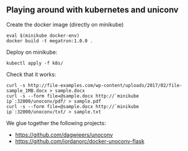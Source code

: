 ## Playing around with kubernetes and uniconv

Create the docker image (directly on minikube)
```
eval $(minikube docker-env)
docker build -t megatron:1.0.0 .
```

Deploy on minikube:
```
kubectl apply -f k8s/
```

Check that it works:
```
curl -s http://file-examples.com/wp-content/uploads/2017/02/file-sample_1MB.docx > sample.docx
curl -s --form file=@sample.docx http://`minikube ip`:32000/unoconv/pdf/ > sample.pdf
curl -s --form file=@sample.docx http://`minikube ip`:32000/unoconv/txt/ > sample.txt
```

We glue together the following projects:

* https://github.com/dagwieers/unoconv
* https://github.com/jordanorc/docker-unoconv-flask
